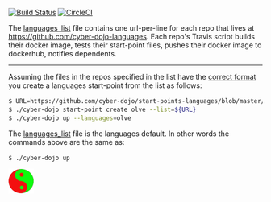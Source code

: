 
[![Build Status](https://travis-ci.org/cyber-dojo/start-points-languages.svg?branch=master)](https://travis-ci.org/cyber-dojo/start-points-languages)
[![CircleCI](https://circleci.com/gh/cyber-dojo/start-points-languages.svg?style=svg)](https://circleci.com/gh/cyber-dojo/start-points-languages)

The [languages_list](https://github.com/cyber-dojo/start-points-languages/blob/master/languages_list)
file contains one url-per-line for each repo that lives at
https://github.com/cyber-dojo-languages.
Each repo's Travis script builds their docker image, tests their
start-point files, pushes their docker image to
dockerhub, notifies dependents.

- - - -

Assuming the files in the repos specified in the list have the
[correct format](http://blog.cyber-dojo.org/2016/08/creating-your-own-start-points.html)
you create a languages start-point from the list as follows:

```bash
$ URL=https://github.com/cyber-dojo/start-points-languages/blob/master/languages_list
$ ./cyber-dojo start-point create olve --list=${URL}
$ ./cyber-dojo up --languages=olve
```

The [languages_list](https://github.com/cyber-dojo/start-points-languages/blob/master/languages_list)
file is the languages default. In other words the commands above are the same as:

```
$ ./cyber-dojo up
```

<img src="https://raw.githubusercontent.com/cyber-dojo/nginx/master/images/home_page_logo.png" alt="cyber-dojo yin/yang logo" width="50px" height="50px"/>
